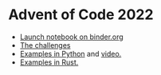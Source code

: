 # Advent of Code 2022

* [Launch notebook on binder.org](https://mybinder.org/v2/gh/bustad/adventofcode-2022/main)
* [The challenges](https://adventofcode.com/2022)
* [Examples in Python](https://github.com/jonathanpaulson/AdventOfCode/tree/master/2022) and [video.](https://www.youtube.com/@jonathanpaulson5053/featured)
* [Examples in Rust.](https://fasterthanli.me/series/advent-of-code-2022/)